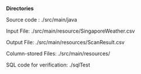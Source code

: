 **Directories**

Source code : ./src/main/java

Input File: ./src/main/resource/SingaporeWeather.csv

Output File: ./src/main/resources/ScanResult.csv

Column-stored Files: ./src/main/resources/

SQL code for verification: ./sqlTest
